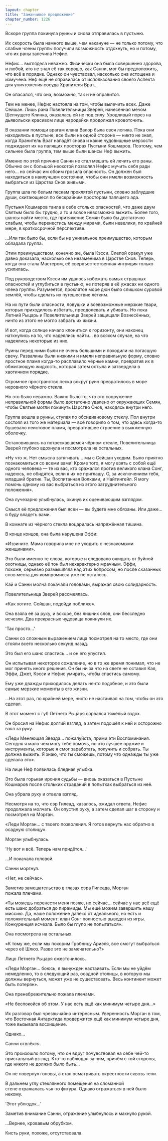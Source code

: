 ```yaml
---
layout: chapter
title: "Заманчивое предложение"
chapter_number: 1226
---
```


Вскоре группа покинула руины и снова отправилась в пустыню.

Их скорость была намного выше, чем накануне — не только потому, что слабые члены группы получили возможность отдохнуть, но и потому, что их раны залечила Нефис.

Нефис... выглядела неважно. Физически она была совершенно здорова, и любой, кто не знал её так хорошо, как Санни, мог бы предположить, что всё в порядке. Однако он чувствовал, насколько она истощена и измучена. Неф ещё не оправилась от использования своего Аспекта для уничтожения сосуда Хранителя Врат...

Он опасался, что она, возможно, так и не оправится.

Тем не менее, Нефис настояла на том, чтобы вылечить всех. Даже Сейшан. Лишь рана Повелительницы Зверей, нанесённая мечом Шепчущего Клинка, оказалась ей не под силу. Уродливый порез на дьявольски красивом лице чародейки продолжал кровоточить.

В оказании помощи врагам клана Валор была своя логика. Пока они находились в пустыне, все были на одной стороне — никто не знал, когда Хранитель Врат нападёт снова и какие чудовищные мерзости поджидают их на палящих просторах Пустыни Кошмаров. Поэтому, чем сильнее была группа, тем выше были шансы Неф выжить.

Именно по этой причине Санни не стал мешать ей лечить его раны. Обычно он с большой неохотой позволял Нефис мучить себя ради него... но сейчас им обоим грозила опасность. Он должен был находиться в наилучшем состоянии, чтобы они имели возможность выбраться из Царства Снов живыми.

Группа шла по белым пескам проклятой пустыни, словно заблудшие души, скитающиеся по бескрайним просторам палящего ада.

Пустыня Кошмаров таила в себе столько опасностей, что даже двум Святым было бы трудно, а то и вовсе невозможно выжить. Более того, шансы найти место, где притяжение Семян было бы достаточно слабым, чтобы перенестись между мирами, были невелики, по крайней мере, в краткосрочной перспективе.

...Или так было бы, если бы не уникальное преимущество, которым обладала группа.

Этим преимуществом, конечно же, была Кэсси. Слепой оракул уже давно доказала, насколько она незаменима в Царстве Снов. Теперь, когда она стала Мастером, её сверхъестественная интуиция только усилилась.

Под руководством Кэсси им удалось избежать самых страшных опасностей и углубиться в пустыню, не потеряв в её ужасах ни одного члена группы. Разумеется, проклятое море дюн было слишком суровой землёй, чтобы сделать их путешествие лёгким.

На их пути были опасности, ловушки и всевозможные мерзкие твари, которых приходилось избегать, преодолевать и убивать. Но пока Летний Рыцарь и Повелительница Зверей защищали Вознесённых, ничто из этого не могло забрать их жизни.

И вот, когда солнце начало клониться к горизонту, они наконец наткнулись на то, что надеялись найти... во всяком случае, на что надеялись некоторые из них.

Руины перед ними были не очень большими и походили на погасшую свечу. Развалины были низкими и имели неправильную форму, словно яростное пламя когда-то расплавило чёрные камни, превратив их в обжигающую жидкость, которая затем остыла и затвердела в хаотичном порядке.

Огромное пространство песка вокруг руин превратилось в море неровного чёрного стекла.

Но это было неважно. Важно было то, что это сооружение неправильной формы было достаточно удалено от окружающих Семян, чтобы Святые могли покинуть Царство Снов, находясь внутри него.

Группа вошла в руины, ступая по обсидиановому стеклу. Пол внутри состоял из того же материала — всё говорило о том, что здесь когда-то бушевало неистовое пламя, превратившее строение в выжженную оболочку.

Остановившись на потрескавшемся чёрном стекле, Повелительница Зверей глубоко вдохнула и посмотрела на остальных.

«Ну что ж. Нет смысла затягивать... мы с Сейшан уходим. Было приятно познакомиться со всеми вами! Кроме того, я могу взять с собой ещё одного человека — те из вас, кто сражался против великого клана Сонг, надеюсь, не обидятся, если я их не приглашу. О, за исключением тебя, младший братик. Ты, Воспитанная Волками, и Найтингейл. Я могу помочь одному из вас выбраться из этого затруднительного положения».

Она лучезарно улыбнулась, окинув их оценивающим взглядом.

Смысл её предложения был ясен — вы будете мне обязаны. Или даже... я буду владеть вами.

В комнате из чёрного стекла воцарилась напряжённая тишина.

В конце концов, она была нарушена Эффи:

«Извините. Мама говорила мне не уходить с незнакомыми женщинами».

Это были именно те слова, которые и следовало ожидать от буйной охотницы, однако её тон был нехарактерно мрачным. Эффи, похоже, серьёзно размышляла над этих вопросом, но после сказанных слов места для компромисса уже не осталось.

Кай и Санни молча покачали головами, выражая свою солидарность.

Повелительница Зверей рассмеялась.

«Как хотите. Сейшан, подойди поближе».

Она взяла её за руку, и вскоре, без лишних слов, они бесследно исчезли. Два прекрасных чудовища покинули их.

'Так просто...'

Санни со сложным выражением лица посмотрел на то место, где они стояли всего несколько секунд назад.

Это был его шанс спастись... и он его упустил.

Он испытывал некоторое сожаление, но в то же время понимал, что не мог принять иного решения. Он бы ни за что на свете не оставил Кая, Эффи, Джет, Кэсси и Нефис умирать, чтобы спастись самому.

Ему уже дважды приходилось делать нечто подобное, и это были самые мерзкие моменты в его жизни.

...На этот раз, по крайней мере, никто не настаивал на том, чтобы он это сделал.

В этот момент с губ Летнего Рыцаря сорвался тяжёлый вздох.

Он бросил на Нефис долгий взгляд, а затем подошёл к ней и осторожно взял за руку.

«Леди Меняющая Звезда... пожалуйста, прими эти Воспоминания. Сегодня я мало чем могу тебе помочь, но это лучшее оружие и инструменты, которые я смог заработать, получить и собрать. Ты должна выжить. Я знаю, что ты сможешь, потому что однажды ты уже сделала это».

На лице Неф появилась бледная улыбка.

Это была горькая ирония судьбы — вновь оказаться в Пустыне Кошмаров после стольких страданий в попытках выбраться из неё.

Она убрала руку и отвела взгляд.

Несмотря на то, что сэр Гилеад, казалось, ожидал ответа, Нефис продолжала молчать. Он опустил руку, а затем сделал шаг в сторону и посмотрел на Морган.

«Леди Морган... с твоего позволения. Я готов вернуть нас обратно в осадную столицу».

Морган улыбнулась.

'Ну вот и всё. Теперь нам придётся...'

...И покачала головой.

Санни моргнул.

«Нет, не сейчас».

Заметив замешательство в глазах сэра Гилеада, Морган пожала плечами.

«Ты можешь перенести меня позже, но сейчас... сейчас у нас всё ещё есть шанс добраться до пирамиды. Мы ещё можем завершить нашу миссию. Да, наше положение далеко от идеального, но есть и положительный момент: клан Сонг полностью выведен из игры. Конкуренция исчезла. Было бы глупо не попытаться».

Она посмотрела на остальных.

«К тому же, если мы покорим Гробницу Ариэля, все смогут выбраться через её Шлюз. Разве это не замечательно?»

Лицо Летнего Рыцаря ожесточилось.

«Леди Морган... боюсь, я вынужден настаивать. Если мы не уйдём немедленно, то в следующий раз, осадной столицы, в которую мы должны вернуться, может уже не существовать. Весь континент может быть потерян».

Она пренебрежительно пожала плечами.

«Не беспокойся об этом. У нас есть ещё как минимум четыре дня...»

Их разговор был чрезвычайно интересным. Уверенность Морган в том, что Восточная Антарктида продержится ещё как минимум четыре дня, тоже вызывала восхищение.

Однако...

Санни отвлёкся.

Это произошло потому, что он вдруг почувствовал на себе чей-то пристальный взгляд. Кто-то наблюдал за ним, причём с той стороны, где никого не должно было быть...

Он не повернул головы, а стал осматривать окрестности сквозь тени.

В дальнем углу стеклянного помещения на сломанной стене отражалась чья-то фигура. Однако отражаться в ней было некому.

'Этот ублюдок...'

Заметив внимание Санни, отражение улыбнулось и махнуло рукой.

...Вернее, кровавым обрубком.

Кисть руки, похоже, отсутствовала.